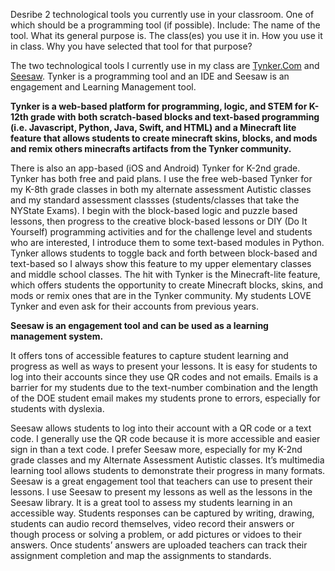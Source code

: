 Desribe 2 technological tools you currently use in your classroom. One of which should be a programming tool (if possible). 
Include:
The name of the tool. What its general purpose is. The class(es) you use it in. How you use it in class. Why you have selected that tool for that purpose?


The two technological tools I currently use in my class are [Tynker.Com](https://www.tynker.com/) and [Seesaw](https://web.seesaw.me/).  Tynker is a programming tool and an IDE and Seesaw is an engagement and Learning Management tool. 

****Tynker is a web-based platform for programming, logic, and STEM for K-12th grade with both scratch-based blocks and text-based programming (i.e. Javascript, Python, Java, Swift, and HTML) and a Minecraft lite feature that allows students to create minecraft skins, blocks, and mods and remix others minecrafts artifacts from the Tynker community.****

There is also an app-based (iOS and Android) Tynker for K-2nd grade. Tynker has both free and paid plans. I use the free web-based Tynker for my K-8th grade classes in both my alternate assessment Autistic classes and my standard assessment classses (students/classes that take the NYState Exams). I begin with the block-based logic and puzzle based lessons, then progress to the creative block-based lessons or DIY (Do It Yourself) programming activities and for the challenge level and students who are interested, I introduce them to some text-based modules in Python. Tynker allows students to toggle back and forth between block-based and text-based so I always show this feature to my upper elementary classes and middle school classes. The hit with Tynker is the Minecraft-lite feature, which offers students the opportunity to create Minecraft blocks, skins, and mods or remix ones that are in the Tynker community. My students LOVE Tynker and even ask for their accounts from previous years. 

****Seesaw is an engagement tool and can be used as a learning management system.**** 

It offers tons of accessible features to capture student learning and progress as well as ways to present your lessons. It is easy for students to log into their accounts since they use QR codes and not emails. Emails is a barrier for my students due to the text-number combination and the length of the DOE student email makes my students prone to errors, especially for students with dyslexia. 

Seesaw allows students to log into their account with a QR code or a text code. I generally use the QR code because it is more accessible and easier sign in than a text code. I prefer Seesaw more, especially for my K-2nd grade classes and my Alternate Assessment Autistic classes. It’s multimedia learning tool allows students to demonstrate their progress in many formats. Seesaw is a great engagement tool that teachers can use to present their lessons. I use Seesaw to present my lessons as well as the lessons in the Seesaw library. It is a great tool to assess my students learning in an accessible way. Students responses can be captured by writing, drawing, students can audio record themselves, video record their answers or though process or solving a problem, or add pictures or vidoes to their answers. Once students’ answers are uploaded teachers can track their assignment completion and map the assignments to standards. 
